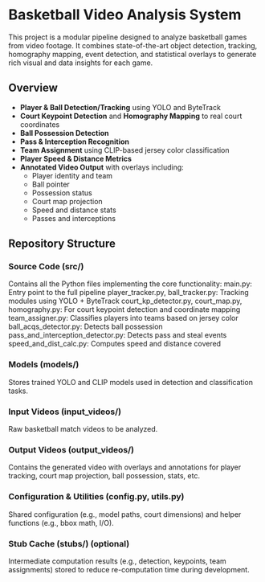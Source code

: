 # Basketball Video Analysis System

This project is a modular pipeline designed to analyze basketball games from video footage. 
It combines state-of-the-art object detection, tracking, homography mapping, event detection, and statistical overlays to generate rich visual and data insights for each game.

## Overview

- **Player & Ball Detection/Tracking** using YOLO and ByteTrack
- **Court Keypoint Detection** and **Homography Mapping** to real court coordinates
- **Ball Possession Detection**
- **Pass & Interception Recognition**
- **Team Assignment** using CLIP-based jersey color classification
- **Player Speed & Distance Metrics**
- **Annotated Video Output** with overlays including:
  - Player identity and team
  - Ball pointer
  - Possession status
  - Court map projection
  - Speed and distance stats
  - Passes and interceptions
 
## Repository Structure
### Source Code (src/)
Contains all the Python files implementing the core functionality:
main.py: Entry point to the full pipeline
player_tracker.py, ball_tracker.py: Tracking modules using YOLO + ByteTrack
court_kp_detector.py, court_map.py, homography.py: For court keypoint detection and coordinate mapping
team_assigner.py: Classifies players into teams based on jersey color
ball_acqs_detector.py: Detects ball possession
pass_and_interception_detector.py: Detects pass and steal events
speed_and_dist_calc.py: Computes speed and distance covered

### Models (models/)
Stores trained YOLO and CLIP models used in detection and classification tasks.

### Input Videos (input_videos/)
Raw basketball match videos to be analyzed.

### Output Videos (output_videos/)
Contains the generated video with overlays and annotations for player tracking, court map projection, ball possession, stats, etc.

### Configuration & Utilities (config.py, utils.py)
Shared configuration (e.g., model paths, court dimensions) and helper functions (e.g., bbox math, I/O).

### Stub Cache (stubs/) (optional)
Intermediate computation results (e.g., detection, keypoints, team assignments) stored to reduce re-computation time during development.





